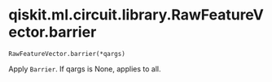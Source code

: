 # qiskit.ml.circuit.library.RawFeatureVector.barrier

`RawFeatureVector.barrier(*qargs)`

Apply `Barrier`. If qargs is None, applies to all.
